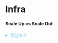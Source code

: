# Infra

#### Scale Up vs Scale Out

<details>
<summary style="color:skyblue">정답보기</summary>
<Blockquote>
<br>

### Scale Up

- CPU 변경, RAM 추가 등으로 하드웨어 장비의 성능을 높인다.
- 성능 증가에 따른 비용 증가폭이 크다.
- 한대의 서버에 부하가 집중되어 장애 영향도가 크다.

### Scale Out

- 하나의 장비에서 처리하던 일을 여러 장비에 나눠서 처리한다.
- 수평 확장이며, 지속적 확장 가능하다.

</Blockquote>
</details>

<br>
